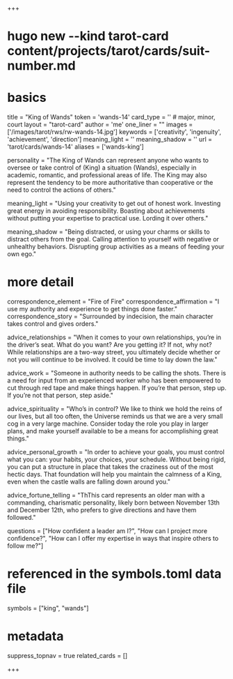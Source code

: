 +++
# hugo new --kind tarot-card content/projects/tarot/cards/suit-number.md
# basics
title     		 = "King of Wands"
token					 = 'wands-14'
card_type			 = '' # major, minor, court
layout				 = "tarot-card"
author    		 = 'me'
one_liner 		 = ""
images				 = ['/images/tarot/rws/rw-wands-14.jpg']
keywords			 = ['creativity', 'ingenuity', 'achievement', 'direction']
meaning_light  = ''
meaning_shadow = ''
url						 = 'tarot/cards/wands-14'
aliases				 = ['wands-king']

personality    = "The King of Wands can represent anyone who wants to oversee or take control of (King) a situation (Wands), especially in academic, romantic, and professional areas of life. The King may also represent the tendency to be more authoritative than cooperative or the need to control the actions of others."

meaning_light  = "Using your creativity to get out of honest work. Investing great energy in avoiding responsibility. Boasting about achievements without putting your expertise to practical use. Lording it over others."

meaning_shadow = "Being distracted, or using your charms or skills to distract others from the goal. Calling attention to yourself with negative or unhealthy behaviors. Disrupting group activities as a means of feeding your own ego."

# more detail
correspondence_element 			= "Fire of Fire"
correspondence_affirmation 	= "I use my authority and experience to get things done faster."
correspondence_story 				= "Surrounded by indecision, the main character takes control and gives orders."

advice_relationships 	 = "When it comes to your own relationships, you’re in the driver’s seat. What do you want? Are you getting it? If not, why not? While relationships are a two-way street, you ultimately decide whether or not you will continue to be involved. It could be time to lay down the law."

advice_work 					 = "Someone in authority needs to be calling the shots. There is a need for input from an experienced worker who has been empowered to cut through red tape and make things happen. If you’re that person, step up. If you’re not that person, step aside."

advice_spirituality 	 = "Who’s in control? We like to think we hold the reins of our lives, but all too often, the Universe reminds us that we are a very small cog in a very large machine. Consider today the role you play in larger plans, and make yourself available to be a means for accomplishing great things."

advice_personal_growth = "In order to achieve your goals, you must control what you can: your habits, your choices, your schedule. Without being rigid, you can put a structure in place that takes the craziness out of the most hectic days. That foundation will help you maintain the calmness of a King, even when the castle walls are falling down around you."

advice_fortune_telling = "ThThis card represents an older man with a commanding, charismatic personality, likely born between November 13th and December 12th, who prefers to give directions and have them followed."

questions	= ["How confident a leader am I?", "How can I project more confidence?", "How can I offer my expertise in ways that inspire others to follow me?"]

# referenced in the symbols.toml data file
symbols	  = ["king", "wands"]

# metadata
suppress_topnav = true
related_cards 	= []

+++